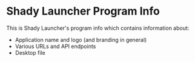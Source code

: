 # Shady Launcher Program Info

This is Shady Launcher's program info which contains information about:

- Application name and logo (and branding in general)
- Various URLs and API endpoints
- Desktop file
